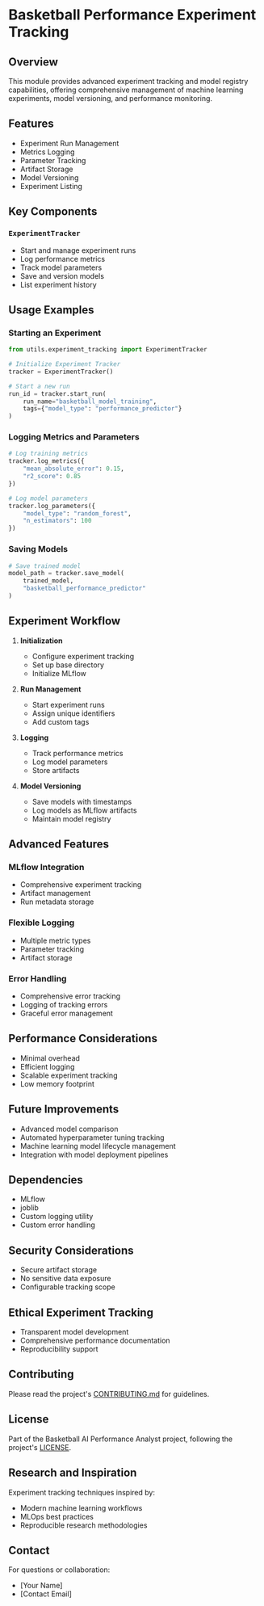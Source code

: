 # Basketball Performance Experiment Tracking

## Overview

This module provides advanced experiment tracking and model registry capabilities, offering comprehensive management of machine learning experiments, model versioning, and performance monitoring.

## Features

- Experiment Run Management
- Metrics Logging
- Parameter Tracking
- Artifact Storage
- Model Versioning
- Experiment Listing

## Key Components

### `ExperimentTracker`
- Start and manage experiment runs
- Log performance metrics
- Track model parameters
- Save and version models
- List experiment history

## Usage Examples

### Starting an Experiment
```python
from utils.experiment_tracking import ExperimentTracker

# Initialize Experiment Tracker
tracker = ExperimentTracker()

# Start a new run
run_id = tracker.start_run(
    run_name="basketball_model_training", 
    tags={"model_type": "performance_predictor"}
)
```

### Logging Metrics and Parameters
```python
# Log training metrics
tracker.log_metrics({
    "mean_absolute_error": 0.15,
    "r2_score": 0.85
})

# Log model parameters
tracker.log_parameters({
    "model_type": "random_forest",
    "n_estimators": 100
})
```

### Saving Models
```python
# Save trained model
model_path = tracker.save_model(
    trained_model, 
    "basketball_performance_predictor"
)
```

## Experiment Workflow

1. **Initialization**
   - Configure experiment tracking
   - Set up base directory
   - Initialize MLflow

2. **Run Management**
   - Start experiment runs
   - Assign unique identifiers
   - Add custom tags

3. **Logging**
   - Track performance metrics
   - Log model parameters
   - Store artifacts

4. **Model Versioning**
   - Save models with timestamps
   - Log models as MLflow artifacts
   - Maintain model registry

## Advanced Features

### MLflow Integration
- Comprehensive experiment tracking
- Artifact management
- Run metadata storage

### Flexible Logging
- Multiple metric types
- Parameter tracking
- Artifact storage

### Error Handling
- Comprehensive error tracking
- Logging of tracking errors
- Graceful error management

## Performance Considerations

- Minimal overhead
- Efficient logging
- Scalable experiment tracking
- Low memory footprint

## Future Improvements

- Advanced model comparison
- Automated hyperparameter tuning tracking
- Machine learning model lifecycle management
- Integration with model deployment pipelines

## Dependencies

- MLflow
- joblib
- Custom logging utility
- Custom error handling

## Security Considerations

- Secure artifact storage
- No sensitive data exposure
- Configurable tracking scope

## Ethical Experiment Tracking

- Transparent model development
- Comprehensive performance documentation
- Reproducibility support

## Contributing

Please read the project's [CONTRIBUTING.md](../CONTRIBUTING.md) for guidelines.

## License

Part of the Basketball AI Performance Analyst project, following the project's [LICENSE](../LICENSE).

## Research and Inspiration

Experiment tracking techniques inspired by:
- Modern machine learning workflows
- MLOps best practices
- Reproducible research methodologies

## Contact

For questions or collaboration:
- [Your Name]
- [Contact Email]
